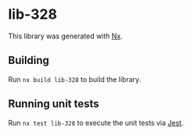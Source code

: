 # lib-328

This library was generated with [Nx](https://nx.dev).

## Building

Run `nx build lib-328` to build the library.

## Running unit tests

Run `nx test lib-328` to execute the unit tests via [Jest](https://jestjs.io).
